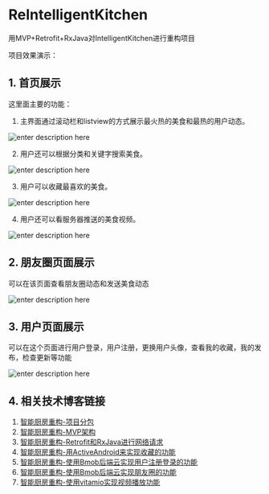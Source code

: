 # ReIntelligentKitchen
用MVP+Retrofit+RxJava对IntelligentKitchen进行重构项目

项目效果演示：

## 1. 首页展示

这里面主要的功能：

1. 主界面通过滚动栏和listview的方式展示最火热的美食和最热的用户动态。

![enter description here][1]

2. 用户还可以根据分类和关键字搜索美食。
 
![enter description here][2]

3. 用户可以收藏最喜欢的美食。

![enter description here][3]


4. 用户还可以看服务器推送的美食视频。

![enter description here][4]



## 2. 朋友圈页面展示

可以在该页面查看朋友圈动态和发送美食动态

![enter description here][5]



## 3. 用户页面展示

可以在这个页面进行用户登录，用户注册，更换用户头像，查看我的收藏，我的发布，检查更新等功能

![enter description here][6]


## 4. 相关技术博客链接

1. [智能厨房重构-项目分包][7]
2. [智能厨房重构-MVP架构][8]
3. [智能厨房重构-Retrofit和RxJava进行网络请求][9]
4. [智能厨房重构-用ActiveAndroid来实现收藏的功能][10]
5. [智能厨房重构-使用Bmob后端云实现用户注册登录的功能][11]
6. [智能厨房重构-使用Bmob后端云实现朋友圈的功能][12]
7. [智能厨房重构-使用vitamio实现视频播放功能][13]


  [1]: ./images/github_foodshow_1.gif "github_foodshow_1.gif"
  [2]: ./images/github_foodshow_2.gif "github_foodshow_2.gif"
  [3]: ./images/github_foodshow_3.gif "github_foodshow_3.gif"
  [4]: ./images/github_foodshow_4.gif "github_foodshow_4.gif"
  [5]: ./images/github_dynamicshow_1.gif "github_dynamicshow_1.gif"
  [6]: ./images/github_usershow_1.gif "github_usershow_1.gif"
  [7]: http://blog.csdn.net/u014316462/article/details/52132510
  [8]: http://blog.csdn.net/u014316462/article/details/52135960
  [9]: http://blog.csdn.net/u014316462/article/details/52150639
  [10]: http://blog.csdn.net/u014316462/article/details/52169211
  [11]: http://blog.csdn.net/u014316462/article/details/52204530
  [12]: http://blog.csdn.net/u014316462/article/details/52212047
  [13]: http://blog.csdn.net/u014316462/article/details/52214007